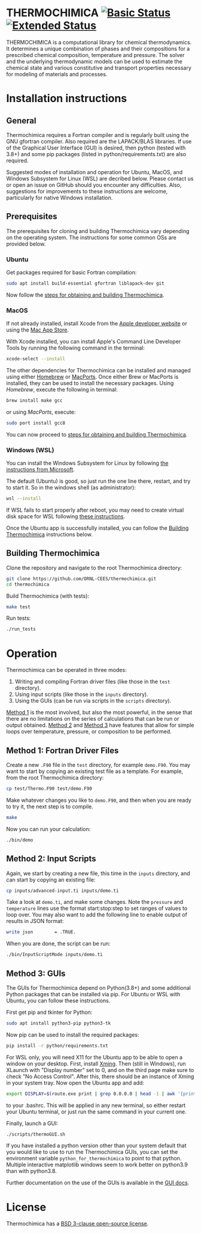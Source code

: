 THERMOCHIMICA [![Basic Status](https://github.com/ORNL-CEES/thermochimica/actions/workflows/quick.yml/badge.svg)](https://github.com/ORNL-CEES/thermochimica/actions/workflows/quick.yml) [![Extended Status](https://github.com/ORNL-CEES/thermochimica/actions/workflows/main.yml/badge.svg)](https://github.com/ORNL-CEES/thermochimica/actions/workflows/main.yml)
=============

THERMOCHIMICA is a computational library for chemical thermodynamics. It determines a unique combination of phases and their compositions for a prescribed chemical composition, temperature and pressure. The solver and the underlying thermodynamic models can be used to estimate the chemical state and various constitutive and transport properties necessary for modeling of materials and processes.

# Installation instructions
## General
Thermochimica requires a Fortran compiler and is regularly built using the GNU gfortran compiler. Also required are the LAPACK/BLAS libraries. If use of the Graphical User Interface (GUI) is desired, then python (tested with 3.8+) and some pip packages (listed in python/requirements.txt) are also required.

Suggested modes of installation and operation for Ubuntu, MacOS, and Windows Subsystem for Linux (WSL) are decribed below. Please contact us or open an issue on GitHub should you encounter any difficulties. Also, suggestions for improvements to these instructions are welcome, particularly for native Windows installation.

## Prerequisites
The prerequisites for cloning and building Thermochimica vary depending on the operating system. The instructions for some common OSs are provided below. 
### Ubuntu
Get packages required for basic Fortran compilation:
```bash
sudo apt install build-essential gfortran liblapack-dev git
```
Now follow the [steps for obtaining and building Thermochimica](#building-thermochimica).
### MacOS
If not already installed, install Xcode from the [Apple developer website](https://developer.apple.com/downloads/index.action) or using the [Mac App Store](https://apps.apple.com/us/app/xcode/id497799835).

With Xcode installed, you can install Apple's Command Line Developer Tools by running the following command in the terminal:
```bash
xcode-select --install
```
The other dependencies for Thermochimica can be installed and managed using either [Homebrew](https://brew.sh/) or [MacPorts](https://www.macports.org/index.php). Once either Brew or MacPorts is installed, they can be used to install the necessary packages. Using _Homebrew_, execute the following in terminal:
```bash
brew install make gcc
```
or using _MacPorts_, execute:
```bash
sudo port install gcc8
```
You can now proceed to [steps for obtaining and building Thermochimica](#building-thermochimica).
### Windows (WSL)
You can install the Windows Subsystem for Linux by following [the instructions from Microsoft](https://docs.microsoft.com/en-us/windows/wsl/install).

The default (Ubuntu) is good, so just run the one line there, restart, and try to start it. So in the windows shell (as administrator):
```bash
wsl --install
```
If WSL fails to start properly after reboot, you may need to create virtual disk space for WSL following [these instructions](https://utf9k.net/blog/wsl2-vhd-issue/).

Once the Ubuntu app is successfully installed, you can follow the [Building Thermochimica](#building-thermochimica) instructions below.

## Building Thermochimica
Clone the repository and navigate to the root Thermochimica directory:
```bash
git clone https://github.com/ORNL-CEES/thermochimica.git
cd thermochimica
```
Build Thermochimica (with tests):
```bash
make test
```
Run tests:
```bash
./run_tests
```

# Operation
Thermochimica can be operated in three modes:
1. Writing and compiling Fortran driver files (like those in the `test` directory).
2. Using input scripts (like those in the `inputs` directory).
3. Using the GUIs (can be run via scripts in the `scripts` directory).

[Method 1](#method-1-fortran-driver-files) is the most involved, but also the most powerful, in the sense that there are no limitations on the series of calculations that can be run or output obtained. [Method 2](#method-2-input-scripts) and [Method 3](#method-3-guis) have features that allow for simple loops over temperature, pressure, or composition to be performed.

## Method 1: Fortran Driver Files
Create a new `.F90` file in the `test` directory, for example `demo.F90`. You may want to start by copying an existing test file as a template. For example, from the root Thermochimica directory:
```bash
cp test/Thermo.F90 test/demo.F90
```
Make whatever changes you like to `demo.F90`, and then when you are ready to try it, the next step is to compile.
```bash
make
```
Now you can run your calculation:
```bash
./bin/demo
```

## Method 2: Input Scripts
Again, we start by creating a new file, this time in the `inputs` directory, and can start by copying an existing file:
```bash
cp inputs/advanced-input.ti inputs/demo.ti
```
Take a look at `demo.ti`, and make some changes. Note the `pressure` and `temperature` lines use the format start:stop:step to set ranges of values to loop over. You may also want to add the following line to enable output of results in JSON format:
```bash
write json        = .TRUE.
```
When you are done, the script can be run:
```bash
./bin/InputScriptMode inputs/demo.ti
```

## Method 3: GUIs
The GUIs for Thermochimica depend on Python(3.8+) and some additional Python packages that can be installed via pip. For Ubuntu or WSL with Ubuntu, you can follow these instructions.

First get pip and tkinter for Python:
```bash
sudo apt install python3-pip python3-tk
```
Now pip can be used to install the required packages:
```bash
pip install -r python/requirements.txt
```

For WSL only, you will need X11 for the Ubuntu app to be able to open a window on your desktop. First, install [Xming](https://sourceforge.net/projects/xming/). Then (still in Windows), run XLaunch with "Display number" set to 0, and on the third page make sure to check "No Access Control". After this, there should be an instance of Xming in your system tray. Now open the Ubuntu app and add:
```bash
export DISPLAY=$(route.exe print | grep 0.0.0.0 | head -1 | awk '{print $4}'):0.0
```
to your .bashrc. This will be applied in any new terminal, so either restart your Ubuntu terminal, or just run the same command in your current one.

Finally, launch a GUI:
```bash
./scripts/thermoGUI.sh
```

If you have installed a python version other than your system default that you would like to use to run the Thermochimica GUIs, you can set the environment variable `python_for_thermochimica` to point to that python. Multiple interactive matplotlib windows seem to work better on python3.9 than with python3.8.

Further documentation on the use of the GUIs is available in the [GUI docs](/doc/graphicalUserInterfaces.md).

# License
Thermochimica has a [BSD 3-clause open-source license](LICENSE).
